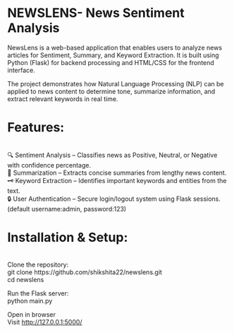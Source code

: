 # NEWSLENS- News Sentiment Analysis
NewsLens is a web-based application that enables users to analyze news articles for Sentiment, Summary, and Keyword Extraction.
It is built using Python (Flask) for backend processing and HTML/CSS for the frontend interface.

The project demonstrates how Natural Language Processing (NLP) can be applied to news content to determine tone, summarize information, and extract relevant keywords in real time.

# Features:
<br>
🔍 Sentiment Analysis – Classifies news as Positive, Neutral, or Negative with confidence percentage.<br>
📑 Summarization – Extracts concise summaries from lengthy news content.<br>
🗝 Keyword Extraction – Identifies important keywords and entities from the text.<br>
🔒 User Authentication – Secure login/logout system using Flask sessions.(default username:admin, password:123)<br>

# Installation & Setup:
<br>
Clone the repository:<br>
git clone https://github.com/shikshita22/newslens.git<br>
cd newslens
<br>

Run the Flask server:
<br>
python main.py

Open in browser
<br>
Visit http://127.0.0.1:5000/
